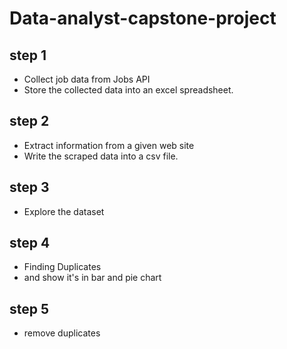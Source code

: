 # Data-analyst-capstone-project
## step 1
*   Collect job data from Jobs API
*   Store the collected data into an excel spreadsheet.
## step 2 
*   Extract information from a given web site
*   Write the scraped data into a csv file.
## step 3
* Explore the dataset
## step 4
* Finding Duplicates
* and show it's in bar and pie chart
## step 5
* remove duplicates

